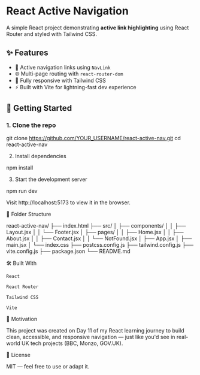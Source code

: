 # React Active Navigation

A simple React project demonstrating **active link highlighting** using React Router and styled with Tailwind CSS.

## ✨ Features

- 🧭 Active navigation links using `NavLink`
- 🌐 Multi-page routing with `react-router-dom`
- 🎨 Fully responsive with Tailwind CSS
- ⚡ Built with Vite for lightning-fast dev experience

## 🚀 Getting Started

### 1. Clone the repo

git clone https://github.com/YOUR_USERNAME/react-active-nav.git
cd react-active-nav

2. Install dependencies

npm install

3. Start the development server

npm run dev

Visit http://localhost:5173 to view it in the browser.

📁 Folder Structure

react-active-nav/
├── index.html
├── src/
│   ├── components/
│   │   ├── Layout.jsx
│   │   └── Footer.jsx
│   ├── pages/
│   │   ├── Home.jsx
│   │   ├── About.jsx
│   │   ├── Contact.jsx
│   │   └── NotFound.jsx
│   ├── App.jsx
│   ├── main.jsx
│   └── index.css
├── postcss.config.js
├── tailwind.config.js
├── vite.config.js
├── package.json
└── README.md

🛠 Built With

    React

    React Router

    Tailwind CSS

    Vite

🧠 Motivation

This project was created on Day 11 of my React learning journey to build clean, accessible, and responsive navigation — just like you'd see in real-world UK tech projects (BBC, Monzo, GOV.UK).

📜 License

MIT — feel free to use or adapt it.
